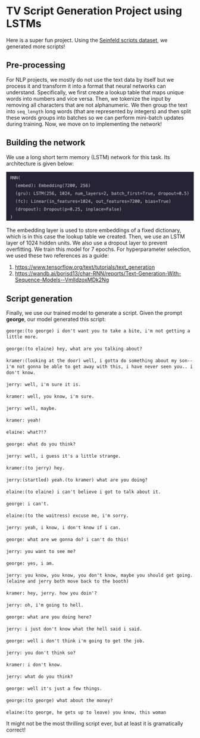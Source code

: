# TV Script Generation Project using LSTMs

Here is a super fun project. Using the [Seinfeld scripts dataset](https://www.kaggle.com/datasets/thec03u5/seinfeld-chronicles), we generated more scripts! 

## Pre-processing
For NLP projects, we mostly do not use the text data by itself but we process it and transform it into a format that neural networks can understand. Specifically, we first create a lookup table that maps unique words into numbers and vice versa. Then, we tokenize the input by removing all characters that are not alphanumeric. We then group the text into ```seq_length``` long words (that are represented by integers) and then split these words groups into batches so we can perform mini-batch updates during training. Now, we move on to implementing the network!

## Building the network

We use a long short term memory (LSTM) network for this task. Its architecture is given below:

![Alt text](nn.png?raw=true "Title")

The embedding layer is used to store embeddings of a fixed dictionary, which is in this case the lookup table we created. Then, we use an LSTM layer of 1024 hidden units. We also use a dropout layer to prevent overfitting. We train this model for 7 epochs. For hyperparameter selection, we used these two references as a guide: 
1. https://www.tensorflow.org/text/tutorials/text_generation
2. https://wandb.ai/borisd13/char-RNN/reports/Text-Generation-With-Sequence-Models--VmlldzoxMDk2Ng

## Script generation 

Finally, we use our trained model to generate a script. Given the prompt __george__, our model generated this script:
``` 
george:(to george) i don't want you to take a bite, i'm not getting a little more.

george:(to elaine) hey, what are you talking about?

kramer:(looking at the door) well, i gotta do something about my son-- i'm not gonna be able to get away with this, i have never seen you.. i don't know.

jerry: well, i'm sure it is.

kramer: well, you know, i'm sure.

jerry: well, maybe.

kramer: yeah!

elaine: what?!?

george: what do you think?

jerry: well, i guess it's a little strange.

kramer:(to jerry) hey.

jerry:(startled) yeah.(to kramer) what are you doing?

elaine:(to elaine) i can't believe i got to talk about it.

george: i can't.

elaine:(to the waitress) excuse me, i'm sorry.

jerry: yeah, i know, i don't know if i can.

george: what are we gonna do? i can't do this!

jerry: you want to see me?

george: yes, i am.

jerry: you know, you know, you don't know, maybe you should get going.(elaine and jerry both move back to the booth)

kramer: hey, jerry. how you doin'?

jerry: oh, i'm going to hell.

george: what are you doing here?

jerry: i just don't know what the hell said i said.

george: well i don't think i'm going to get the job.

jerry: you don't think so?

kramer: i don't know.

jerry: what do you think?

george: well it's just a few things.

george:(to george) what about the money?

elaine:(to george, he gets up to leave) you know, this woman
```



It might not be the most thrilling script ever, but at least it is gramatically correct! 
